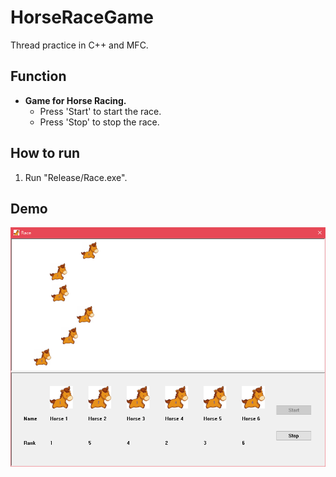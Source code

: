 # HorseRaceGame
Thread practice in C++ and MFC.

## Function
- **Game for Horse Racing.**
  - Press 'Start' to start the race.
  - Press 'Stop' to stop the race.

## How to run
1. Run "Release/Race.exe".

## Demo
![image](https://github.com/CindyCHMeng/HorseRaceGame/blob/master/Doc/Race_Demo.png)
